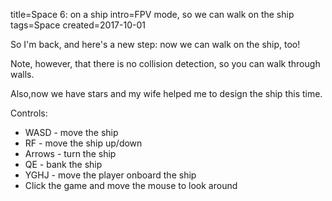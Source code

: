 title=Space 6: on a ship
intro=FPV mode, so we can walk on the ship
tags=Space
created=2017-10-01

So I'm back, and here's a new step: now we can walk on the ship, too!

Note, however, that there is no collision detection, so you can walk through walls.

Also,now we have stars and my wife helped me to design the ship this time.

Controls:

* WASD - move the ship
* RF - move the ship up/down
* Arrows - turn the ship
* QE - bank the ship
* YGHJ - move the player onboard the ship
* Click the game and move the mouse to look around

<div>
		<script src="three.js"></script>
		<script src="cannon.js"></script>
		<script src="PointerLockControls-6.js"></script>
		<script>
			// Our Javascript will go here.

var scene = new THREE.Scene();
var camera = new THREE.PerspectiveCamera( 75, 686/460, 0.1, 1000 );
var renderer = new THREE.WebGLRenderer();
renderer.setSize(  686, 460);
document.querySelector('.post').appendChild( renderer.domElement );

world = new CANNON.World();
world.gravity.set(0,0,0);
world.broadphase = new CANNON.NaiveBroadphase();
world.solver.iterations = 10;

world2 = new CANNON.World();
world2.gravity.set(0,0,-10);
world2.broadphase = new CANNON.NaiveBroadphase();
world2.solver.iterations = 10;

world.defaultContactMaterial.contactEquationStiffness = 1e6;
world.defaultContactMaterial.contactEquationRelaxation = 10;

world2.defaultContactMaterial.friction=0;


var ship={
	w:3,
	h:5,
	cells:
		[[3,3,3],
		 [1,1,1],
		 [1,1,1],
		 [1,1,1],
		 [5,0,5]],
	walls:[//h
		[[3,3,3],
		 [0,0,0],
		 [0,0,0],
		 [0,0,0],
		 [1,2,1],
		 [0,0,0]],
	       //v
		[[3,3,3,3],
		 [2,0,0,2],
		 [1,0,0,1],
		 [2,0,0,2],
		 [0,0,0,0]]],
	};

function ship_builder(ship, THREE_scene, CANNON_world, CANNON_world2){
	var x_origin=ship.h/2.0-0.5;
	var y_origin=ship.w/2.0-0.5;
	var THREE_Geometry, CANNON_body, CANNON_body2;
	var add_box=function(x,y,z,x0,y0,z0){
		//note: uses real coords (x fw, y lt, z up)
		var geometry = new THREE.BoxGeometry(x,y,z);
		var cube = new THREE.Mesh( geometry ); // adding material argument might save garbage
		cube.position.set(x0,y0,z0);
		THREE_Geometry.mergeMesh( cube );
		var shape = new CANNON.Box(new CANNON.Vec3(x/2,y/2,z/2));
		CANNON_body.addShape(shape, new CANNON.Vec3(x0,y0,z0));
		CANNON_body2.addShape(shape, new CANNON.Vec3(x0,y0,z0));
	};
	var mkbox=function(r,c,up,r0,c0,up0){
		//wrapper around above function to pass expected args
		//uses map coords (row, column, floor)
		return add_box(r,c,up,-r0+x_origin,-c0+y_origin,up0);
	}
	var floor=function(r,c,ceil=0){
		return mkbox(1, 1, 0.1, r, c, ceil);
	};
	var wwfloor=function(r,c,ceil=0){
		// return mkbox(1, 1, 0.1, r, c, ceil);
		mkbox(0.1, 1, 0.1, r-0.45, c, ceil);
		mkbox(0.1, 1, 0.1, r+0.45, c, ceil);
		mkbox(1, 0.1, 0.1, r, c-0.45, ceil);
		mkbox(1, 0.1, 0.1, r, c+0.45, ceil);
		xceil=ceil?(1-0.05/2):0.05/2;
		mkbox(0.05, 1, 0.05, r, c, xceil);
		mkbox(1, 0.05, 0.05, r, c, xceil);
	};
	var add_cyl=function(r1,r2,len,x0,y0,z0){
		segments = 12;
		//(radiusTop, radiusBottom, height, radiusSegments, heightSegments, openEnded, thetaStart, thetaLength)
		var geometry = new THREE.CylinderGeometry( r1, r2, len, segments );
		var cylinder = new THREE.Mesh( geometry ); // adding material argument might save garbage
		cylinder.rotation.z=-Math.PI/2;
		cylinder.position.set(x0,y0,z0);
		THREE_Geometry.mergeMesh( cylinder );

		// ( radiusTop  radiusBottom  height  numSegments )
		var shape = new CANNON.Cylinder ( r1, r2, len, segments );
		var quat = new CANNON.Quaternion();
		quat.setFromAxisAngle(new CANNON.Vec3(1,0,0),-Math.PI/2);
		var translation = new CANNON.Vec3(0,0,0);
		shape.transformAllPoints(translation,quat);
		quat.setFromAxisAngle(new CANNON.Vec3(0,0,1),-Math.PI/2);
		shape.transformAllPoints(translation,quat);
		CANNON_body.addShape(shape, new CANNON.Vec3(x0,y0,z0));
	};
	var engine=function(r,c){
		return add_cyl(0.4, 0.5, 1, -r+x_origin, -c+y_origin, 0.5);
	};
	var wall=[
		function(r,c){//h
		return mkbox(0.1, 1, 1, r, c, 0.5);
		},
		function(r,c){//v
		return mkbox(1, 0.1, 1, r, c, 0.5);
		}];
	var wwall=[
		function(r,c){//h
			mkbox(0.1, 1, 0.33, r, c, 0.33/2);
			mkbox(0.1, 1, 0.33, r, c, 1-0.33/2);
			mkbox(0.1, 0.33, 0.34, r, c-0.335, 0.5);
			mkbox(0.1, 0.33, 0.34, r, c+0.335, 0.5);
		},
		function(r,c){//v
			mkbox(1, 0.1, 0.33, r, c, 0.33/2);
			mkbox(1, 0.1, 0.33, r, c, 1-0.33/2);
			mkbox(0.33, 0.1, 0.34, r-0.335, c, 0.5);
			mkbox(0.33, 0.1, 0.34, r+0.335, c, 0.5);
		}];
	var www_w=0.05;
	var wwwall=[
		function(r,c){//h
			mkbox(www_w, 1, www_w, r, c, 0.05);
			mkbox(www_w, 1, www_w, r, c, 0.95);
			mkbox(www_w, www_w, 1, r, c-0.45, 0.5);
			mkbox(www_w, www_w, 1, r, c+0.45, 0.5);
			mkbox(0.05, 1, 0.05, r, c, 0.5);
			mkbox(0.05, 0.05, 1, r, c, 0.5);
		},
		function(r,c){//v
			mkbox(1, www_w, www_w, r, c, 0.05);
			mkbox(1, www_w, www_w, r, c, 0.95);
			mkbox(www_w, www_w, 1, r-0.45, c, 0.5);
			mkbox(www_w, www_w, 1, r+0.45, c, 0.5);
			mkbox(1, 0.05, 0.05, r, c, 0.5);
			mkbox(0.05, 0.05, 1, r, c, 0.5);
		}];
	var THREE_Geometry = new THREE.Geometry();
	// var material = new THREE.MeshBasicMaterial( { color: 0x00ff00 } );
	var CANNON_body = new CANNON.Body({ mass: 1 });
	var CANNON_body2 = new CANNON.Body({ mass: 0 });
	//cells
	for(var r=0;r<ship.h;r++){
		for(var c=0;c<ship.w;c++){
			switch(ship.cells[r][c]){
				case 1:
					floor(r,c);
					floor(r,c,1);
				break;
				case 3:
					wwfloor(r,c);
					wwfloor(r,c,1);
				break;
				case 5:
					engine(r,c);
				break;
			}
		}
	}
	//horiz walls
	for(var c=0;c<ship.w;c++){
		for(var r=0;r<=ship.h;r++){
			switch(ship.walls[0][r][c]){
				case 1:
					wall[0](r-0.5,c);
				break;
				case 2:
					wwall[0](r-0.5,c);
				break;
				case 3:
					wwwall[0](r-0.5,c);
				break;
			}
		}
	}
	//vert walls
	for(var c=0;c<=ship.w;c++){
		for(var r=0;r<ship.h;r++){
			switch(ship.walls[1][r][c]){
				case 1:
					wall[1](r,c-0.5);
				break;
				case 2:
					wwall[1](r,c-0.5);
				break;
				case 3:
					wwwall[1](r,c-0.5);
				break;
			}
		}
	}
	// return boxes;
	var mat = new THREE.MeshLambertMaterial( );
	var mesh = new THREE.Mesh( THREE_Geometry, mat);
	THREE_scene.add( mesh );
	CANNON_world.addBody(CANNON_body);
	CANNON_world2.addBody(CANNON_body2);
	return [mesh,CANNON_body];
};

function lturn(x,y,z){
	var v=ship[0].localToWorld(new THREE.Vector3( x, y, z ));
	v=v.sub(ship[0].position);
	v.multiplyScalar(0.1);
	// ship[1].angularVelocity.vadd(new CANNON.Vec3(v.x,v.y,v.z));
	ship[1].angularVelocity=ship[1].angularVelocity.vadd(v);
	// ship[1].angularVelocity.set(v.x*mod,v.y*mod,v.z*mod);
}

function pturn(x,y,z){
	var v=player[0].localToWorld(new THREE.Vector3( x, y, z ));
	v=v.sub(ship[0].position);
	v=v.sub(player[0].position);
	v.multiplyScalar(0.1);
	// ship[1].angularVelocity.vadd(new CANNON.Vec3(v.x,v.y,v.z));
	player[1].angularVelocity=player[1].angularVelocity.vadd(v);
	// ship[1].angularVelocity.set(v.x*mod,v.y*mod,v.z*mod);
}

function lmove(x,y,z){
	mod=0.1;
	ship[1].applyLocalImpulse(new CANNON.Vec3(x*mod,y*mod,z*mod),new CANNON.Vec3( 0, 0, 0 ))
	// ship[1].applyLocalForce(new CANNON.Vec3(x*mod,y*mod,z*mod),new CANNON.Vec3( 0, 0, 0 ))
}

function pmove(x,y,z){
	mod=0.1;
	// player[1].applyLocalImpulse(new CANNON.Vec3(x*mod,y*mod,z*mod),new CANNON.Vec3( 0, 0, 0 ))
	// player[0].position.x+=x*mod;
	// player[0].position.y+=y*mod;
	// player[0].position.z+=z*mod;
	player[0].translateX(x*mod);
	player[0].translateY(y*mod);
	player[0].translateZ(z*mod);
}

ship=(ship_builder(ship,scene,world,world2));
// var axisHelper = new THREE.AxisHelper( 5 );
// ship[0].add( axisHelper );
ship[1].angularDamping = 0.5;
ship[1].linearDamping = 0.5;
// ship[1].angularVelocity.set(0.1,0.2,0.3);
// ship[1].angularVelocity.set(0.0,0.0,0.5);

const pointLight =
  new THREE.PointLight(0xFFFFFF);

  // set its position
  pointLight.position.x = 0;
  pointLight.position.y = 0;
  pointLight.position.z = 0.75;

  // add to the scene
  ship[0].add(pointLight);

  var light = new THREE.AmbientLight( 0x404040 ); // soft white light
  // var light = new THREE.HemisphereLight( 0xffffbb, 0x080820, 1 );
  scene.add( light );

  geometry = new THREE.BoxGeometry( 1, 1, 1 );
  material = new THREE.MeshBasicMaterial( { color: 0xff0000, wireframe: true } );
  mesh = new THREE.Mesh( geometry, material );
  scene.add( mesh );
  shape = new CANNON.Box(new CANNON.Vec3(0.5,0.5,0.5));
  mass = 1;
  body = new CANNON.Body({
	  mass: 1
  });
body.addShape(shape);
body.angularVelocity.set(0,10,0);
body.angularDamping = 0.5;
body.linearDamping = 0.5;
body.position.x=20;
world.addBody(body);


// var localPivotA = new CANNON.Vec3(1, 0, 0);
// var localPivotB = new CANNON.Vec3(-1, 0, 0);
// var constraint = new CANNON.PointToPointConstraint(body, localPivotA, ship[1], localPivotB);
// world.addConstraint(constraint);

fix_coord=['x','x','y','y','z','z'];
val_coord=[-1,1,   -1,1,   -1,1];
fix_mul=1e5;
star_size=fix_mul/1e3*3;
var frand=function(){
	return Math.random()*2*fix_mul-fix_mul;
}
mat2 = new THREE.MeshBasicMaterial( { color: 0xffffff} );
for (var f=0;f<6;f++){
	for (var i=0;i<100;i++){
		var g1=new THREE.BoxGeometry( star_size, star_size, star_size );
		var cube = new THREE.Mesh( g1, mat2 ); // adding material argument might save garbage
		cube.position.set(frand(),frand(),frand());
		// cube.position.set(10,0,0);
		cube.position[fix_coord[f]]=val_coord[f]*fix_mul;
		  scene.add( cube );
	}
}

// var geometry = new THREE.Geometry();
// var material = new THREE.MeshBasicMaterial( { color: 0x00ff00 } );
// body = new CANNON.Body({ mass: 1 });
// // add_box(1,2,3,0,0,0,geometry,body);
// var cube = new THREE.Mesh( geometry, material );
// var axisHelper = new THREE.AxisHelper( 5 );
// cube.add( axisHelper );
// scene.add( cube );
// body.angularVelocity.set(0,10,0);
// body.angularDamping = 0.1;
// world.addBody(body);

// camera.position.z = 0.5
// camera.position.x = -3.5
camera.rotation.z = -Math.PI/2
camera.rotation.y = -Math.PI/2
// ship[0].add(camera);
player=PointerLockControls( camera, ship[0], world2, renderer.domElement );
// var orto_co = new CANNON.RotationalEquation(player[1],ship[1], {axisA:CANNON.Vec3(0,0,1),axisB:CANNON.Vec3(1,0,0)});
// co={update:function(){},equations:[orto_co]};
// world2.addConstraint(co);
// var orto_co = new CANNON.RotationalEquation(player[1],ship[1], {axisA:CANNON.Vec3(0,0,1),axisB:CANNON.Vec3(0,1,0)});
// co={update:function(){},equations:[orto_co]};
// world2.addConstraint(co);

canvas=renderer.domElement;
canvas.onclick=function(){ canvas.requestPointerLock(); };


buttons=[];
document.addEventListener( 'keyup', function(e){buttons[e.keyCode]=false;});
document.addEventListener( 'keydown', function(e){ buttons[e.keyCode]=true; });
function controls(){
	       if(buttons[38]){ //up
		       lturn(0,-1,0)
	       }
	       if(buttons[37]){ //left
		       lturn(0,0,1)
	       }
	       if(buttons[40]){ //down
		       lturn(0,1,0)
	       }
	       if(buttons[39]){ //right
		       lturn(0,0,-1)
	       }
	       if(buttons[87]){ //w
		       lmove(1,0,0)
	       }
	       if(buttons[65]){ //a
		       lmove(0,1,0)
	       }
	       if(buttons[83]){ //s
		       lmove(-1,0,0)
	       }
	       if(buttons[68]){ //d
		       lmove(0,-1,0)
	       }
	       if(buttons[81]){ //q
		       lturn(-1,0,0)
	       }
	       if(buttons[69]){ //e
		       lturn(1,0,0)
	       }
	       if(buttons[82]){ //r
		       lmove(0,0,1)
	       }
	       if(buttons[70]){ //f
		       lmove(0,0,-1)
	       }
	       if(buttons[89]){ //y
	        // body.locallyTranslate(new BABYLON.Vector3(0.01, 0, 0));
		       pmove(0.1,0,0)
	       }
	       if(buttons[71]){ //g
               // body.locallyTranslate(new BABYLON.Vector3(0, 0.01, 0));
		       pmove(0,0.1,0)
	       }
	       if(buttons[72]){ //h
		       pmove(-0.1,0,0)
	       }
	       if(buttons[74]){ //j
               // body.locallyTranslate(new BABYLON.Vector3(0, -0.01, 0));
		       pmove(0,-0.1,0)
	       }
	       if(buttons[32]){ //space
		       // ship[1].applyForce()
		       var mod=0.002;
		       var box_corner=body.pointToWorldFrame(new CANNON.Vec3( 0.5, -0.5, 0 ));
		       var ship_point=ship[1].pointToWorldFrame(new CANNON.Vec3( 2.5, 0.5, 0.5 ));
		       var ship_to_box=ship_point.vsub(box_corner);//.scale(-mod);
		       ship_to_box.normalize();
		       ship_to_box=ship_to_box.scale(-mod);
		       console.log(ship_to_box.length());
		       var box_to_ship=ship_to_box.negate();
	               ship[1].applyImpulse(ship_to_box,ship_point);
	               body.applyImpulse(box_to_ship,box_corner);
		       var box_corner=body.pointToWorldFrame(new CANNON.Vec3( 0.5, 0.5, 0 ));
		       var ship_point=ship[1].pointToWorldFrame(new CANNON.Vec3( 2.5, -0.5, 0.5 ));
		       var ship_to_box=ship_point.vsub(box_corner);//.scale(-mod);
		       ship_to_box.normalize();
		       ship_to_box=ship_to_box.scale(-mod);
		       console.log(ship_to_box.length());
		       var box_to_ship=ship_to_box.negate();
	               ship[1].applyImpulse(ship_to_box,ship_point);
	               body.applyImpulse(box_to_ship,box_corner);
	       }
}

function render() {
	requestAnimationFrame( render );
	// cube.rotation.x += 0.1;
	// cube.rotation.y += 0.01;
	// cube.rotation.z += 0.001;
	controls();
	   // player[1].applyLocalForce(new CANNON.Vec3(0,0,-1), new CANNON.Vec3(0,0,0));
	         world.step(1/60);
	         // world2.step(1/60);

		   // Copy coordinates from Cannon.js to Three.js
	   // cube.position.copy(body.position);
	   mesh.position.copy(body.position);
	   ship[0].position.copy(ship[1].position);
	   // player[0].position.copy(player[1].position);
	   // cube.quaternion.copy(body.quaternion);
	   mesh.quaternion.copy(body.quaternion);
	   // mesh.quaternion.copy(player[0].children[0].getWorldQuaternion());
	   ship[0].quaternion.copy(ship[1].quaternion);
	   // player[0].quaternion.copy(player[1].quaternion);

	renderer.render( scene, camera );
}
render();
		</script>
</div>
